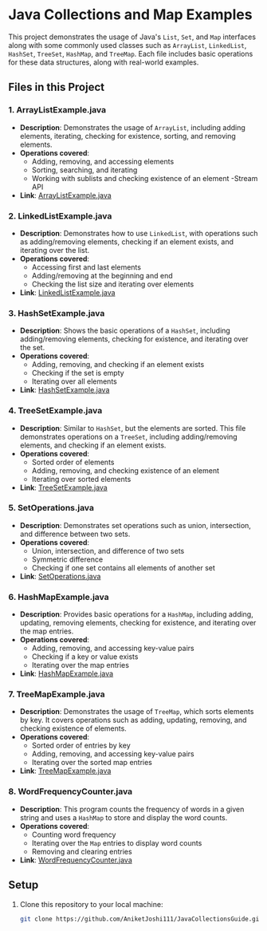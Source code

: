 # Java Collections and Map Examples

This project demonstrates the usage of Java's `List`, `Set`, and `Map` interfaces along with some commonly used classes such as `ArrayList`, `LinkedList`, `HashSet`, `TreeSet`, `HashMap`, and `TreeMap`. Each file includes basic operations for these data structures, along with real-world examples.

## Files in this Project

### 1. **ArrayListExample.java**
   - **Description**: Demonstrates the usage of `ArrayList`, including adding elements, iterating, checking for existence, sorting, and removing elements.
   - **Operations covered**:
     - Adding, removing, and accessing elements
     - Sorting, searching, and iterating
     - Working with sublists and checking existence of an element
     -Stream API 
   - **Link**: [ArrayListExample.java](./lists/ArrayListExample.java)

### 2. **LinkedListExample.java**
   - **Description**: Demonstrates how to use `LinkedList`, with operations such as adding/removing elements, checking if an element exists, and iterating over the list.
   - **Operations covered**:
     - Accessing first and last elements
     - Adding/removing at the beginning and end
     - Checking the list size and iterating over elements
   - **Link**: [LinkedListExample.java](./lists/LinkedListExample.java)

### 3. **HashSetExample.java**
   - **Description**: Shows the basic operations of a `HashSet`, including adding/removing elements, checking for existence, and iterating over the set.
   - **Operations covered**:
     - Adding, removing, and checking if an element exists
     - Checking if the set is empty
     - Iterating over all elements
   - **Link**: [HashSetExample.java](./sets/HashSetExample.java)

### 4. **TreeSetExample.java**
   - **Description**: Similar to `HashSet`, but the elements are sorted. This file demonstrates operations on a `TreeSet`, including adding/removing elements, and checking if an element exists.
   - **Operations covered**:
     - Sorted order of elements
     - Adding, removing, and checking existence of an element
     - Iterating over sorted elements
   - **Link**: [TreeSetExample.java](./sets/TreeSetExample.java)

### 5. **SetOperations.java**
   - **Description**: Demonstrates set operations such as union, intersection, and difference between two sets.
   - **Operations covered**:
     - Union, intersection, and difference of two sets
     - Symmetric difference
     - Checking if one set contains all elements of another set
   - **Link**: [SetOperations.java](./sets/SetOperations.java)

### 6. **HashMapExample.java**
   - **Description**: Provides basic operations for a `HashMap`, including adding, updating, removing elements, checking for existence, and iterating over the map entries.
   - **Operations covered**:
     - Adding, removing, and accessing key-value pairs
     - Checking if a key or value exists
     - Iterating over the map entries
   - **Link**: [HashMapExample.java](./maps/HashMapExample.java)

### 7. **TreeMapExample.java**
   - **Description**: Demonstrates the usage of `TreeMap`, which sorts elements by key. It covers operations such as adding, updating, removing, and checking existence of elements.
   - **Operations covered**:
     - Sorted order of entries by key
     - Adding, removing, and accessing key-value pairs
     - Iterating over the sorted map entries
   - **Link**: [TreeMapExample.java](./maps/TreeMapExample.java)

### 8. **WordFrequencyCounter.java**
   - **Description**: This program counts the frequency of words in a given string and uses a `HashMap` to store and display the word counts.
   - **Operations covered**:
     - Counting word frequency
     - Iterating over the `Map` entries to display word counts
     - Removing and clearing entries
   - **Link**: [WordFrequencyCounter.java](./maps/WordFrequencyCounter.java)

## Setup

1. Clone this repository to your local machine:
   ```bash
   git clone https://github.com/AniketJoshi111/JavaCollectionsGuide.git
